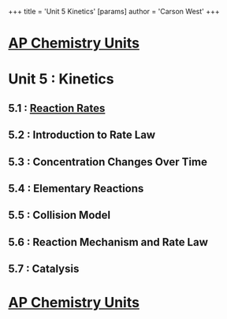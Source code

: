 +++
 title = 'Unit 5  Kinetics'
[params]
	author = 'Carson West'
+++
# [AP Chemistry Units](./../ap-chemistry-units/)

# Unit 5 : Kinetics
## 5.1 : [Reaction Rates](./../reaction-rates/)
## 5.2 : Introduction to Rate Law
## 5.3 : Concentration Changes Over Time
## 5.4 : Elementary Reactions
## 5.5 : Collision Model
## 5.6 : Reaction Mechanism and Rate Law
## 5.7 : Catalysis

# [AP Chemistry Units](./../ap-chemistry-units/)